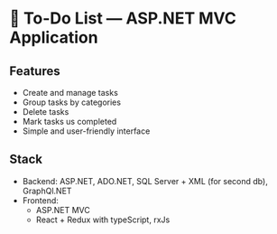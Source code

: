 # 📝 To-Do List — ASP.NET MVC Application

##  Features

- Create and manage tasks
- Group tasks by categories
- Delete tasks
- Mark tasks us completed
- Simple and user-friendly interface

## Stack
- Backend: ASP.NET, ADO.NET, SQL Server + XML (for second db), GraphQl.NET
- Frontend:
  - ASP.NET MVC
  - React + Redux with typeScript, rxJs
